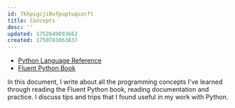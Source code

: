```yaml
---
id: 7khpigcji0ufpuptuqozcft
title: Concepts
desc: ''
updated: 1752649893662
created: 1750781063837
---
```


- [Python Language Reference](https://docs.python.org/3/reference/datamodel.html)
- [Fluent Python Book](https://elmoukrie.com/wp-content/uploads/2022/05/luciano-ramalho-fluent-python_-clear-concise-and-effective-programming-oreilly-media-2022.pdf)

In this document, I write about all the programming concepts I've learned through reading the Fluent Python book, reading documentation and practice. I discuss tips and trips that I found useful in my work with Python.